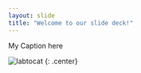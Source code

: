 ```yaml
---
layout: slide
title: "Welcome to our slide deck!"
---
```


My Caption here

![labtocat](https://octodex.github.com/images/labtocat.png)
{: .center}
